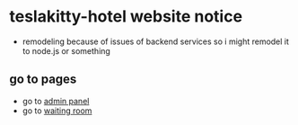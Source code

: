 # teslakitty-hotel website notice
* remodeling because of issues of backend services so i might remodel it to node.js or something



## go to pages
* go to [admin panel](https://teslakitty-hotel.netlify.app/admin)
* go to [waiting room](https://teslakitty-hotel.netlify.app/)
